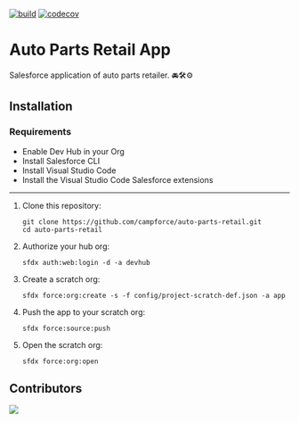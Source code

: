 [![build](https://github.com/campforce/auto-parts-retail/actions/workflows/build.yml/badge.svg)](https://github.com/campforce/auto-parts-retail/actions/workflows/build.yml)
[![codecov](https://codecov.io/gh/campforce/auto-parts-retail/branch/main/graph/badge.svg?token=PGE9F3Z0NB)](https://codecov.io/gh/campforce/auto-parts-retail)

# Auto Parts Retail App
Salesforce application of auto parts retailer. 🚘🛠⚙️

## Installation

### Requirements
  - Enable Dev Hub in your Org
  - Install Salesforce CLI
  - Install Visual Studio Code
  - Install the Visual Studio Code Salesforce extensions

---

1. Clone this repository:

    ```
    git clone https://github.com/campforce/auto-parts-retail.git
    cd auto-parts-retail
    ```

1. Authorize your hub org:

    ```
    sfdx auth:web:login -d -a devhub
    ```

1. Create a scratch org:

    ```
    sfdx force:org:create -s -f config/project-scratch-def.json -a app
    ```

1. Push the app to your scratch org:

    ```
    sfdx force:source:push
    ```
1. Open the scratch org:

    ```
    sfdx force:org:open
    ```
## Contributors
<a href = "https://github.com/campforce/auto-parts-retail/graphs/contributors">
  <img src = "https://contrib.rocks/image?repo=campforce/auto-parts-retail"/>
</a>
